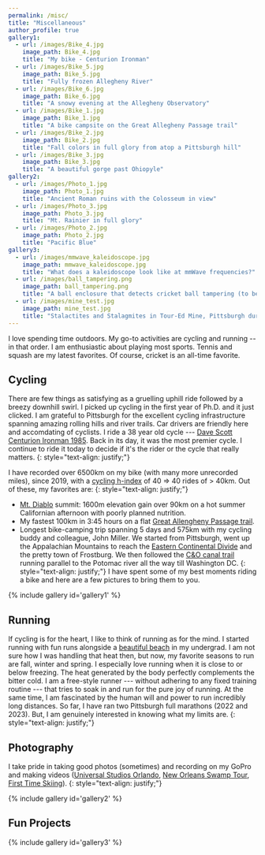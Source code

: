 ```yaml
---
permalink: /misc/
title: "Miscellaneous"
author_profile: true
gallery1:
  - url: /images/Bike_4.jpg
    image_path: Bike_4.jpg
    title: "My bike - Centurion Ironman"
  - url: /images/Bike_5.jpg
    image_path: Bike_5.jpg
    title: "Fully frozen Allegheny River"
  - url: /images/Bike_6.jpg
    image_path: Bike_6.jpg
    title: "A snowy evening at the Allegheny Observatory"
  - url: /images/Bike_1.jpg
    image_path: Bike_1.jpg
    title: "A bike campsite on the Great Allegheny Passage trail"
  - url: /images/Bike_2.jpg
    image_path: Bike_2.jpg
    title: "Fall colors in full glory from atop a Pittsburgh hill"
  - url: /images/Bike_3.jpg
    image_path: Bike_3.jpg
    title: "A beautiful gorge past Ohiopyle"
gallery2:
  - url: /images/Photo_1.jpg
    image_path: Photo_1.jpg
    title: "Ancient Roman ruins with the Colosseum in view"
  - url: /images/Photo_3.jpg
    image_path: Photo_3.jpg
    title: "Mt. Rainier in full glory"
  - url: /images/Photo_2.jpg
    image_path: Photo_2.jpg
    title: "Pacific Blue"
gallery3:
  - url: /images/mmwave_kaleidoscope.jpg
    image_path: mmwave_kaleidoscope.jpg
    title: "What does a kaleidoscope look like at mmWave frequencies?"
  - url: /images/ball_tampering.png
    image_path: ball_tampering.png
    title: "A ball enclosure that detects cricket ball tampering (to be used between overs by an umpire)"
  - url: /images/mine_test.jpg
    image_path: mine_test.jpg
    title: "Stalactites and Stalagmites in Tour-Ed Mine, Pittsburgh during DARPA Sub-T robot testing"
---
```


I love spending time outdoors. My go-to activities are cycling and running -- in that order. I am enthusiastic about playing most sports. Tennis and squash are my latest favorites. Of course, cricket is an all-time favorite.

## Cycling
There are few things as satisfying as a gruelling uphill ride followed by a breezy downhill swirl. I picked up cycling in the first year of Ph.D. and it just clicked. I am grateful to Pittsburgh for the excellent cycling infrastructure spanning amazing rolling hills and river trails. Car drivers are friendly here and accomdating of cyclists. I ride a 38 year old cycle --- [Dave Scott Centurion Ironman 1985](https://vintage-centurion.com/models/competition/ironman/85-86.shtml). Back in its day, it was the most premier cycle. I continue to ride it today to decide if it's the rider or the cycle that really matters.
{: style="text-align: justify;"}

I have recorded over 6500km on my bike (with many more unrecorded miles), since 2019, with a [cycling h-index](https://en.wikipedia.org/wiki/Arthur_Eddington#Eddington_number_for_cycling) of 40 => 40 rides of > 40km. Out of these, my favorites are:
{: style="text-align: justify;"}
* [Mt. Diablo](https://en.wikipedia.org/wiki/Mount_Diablo) summit:  1600m elevation gain over 90km on a hot summer Californian afternoon with poorly planned nutrition.
* My fastest 100km in 3:45 hours on a flat [Great Allengheny Passage trail](https://gaptrail.org/).
* Longest bike-camping trip spanning 5 days and 575km with my cycling buddy and colleague, John Miller. We started from Pittsburgh, went up the Appalachian Mountains to reach the [Eastern Continental Divide](https://en.wikipedia.org/wiki/Eastern_Continental_Divide) and the pretty town of Frostburg. We then followed the [C&O canal trail](https://www.canaltrust.org/plan/co-canal-towpath/) running parallel to the Potomac river all the way till Washington DC.
{: style="text-align: justify;"}
I have spent some of my best moments riding a bike and here are a few pictures to bring them to you.

{% include gallery id='gallery1' %}

## Running
If cycling is for the heart, I like to think of running as for the mind. I started running with fun runs alongside a [beautiful beach](https://en.wikipedia.org/wiki/NITK_Beach) in my undergrad. I am not sure how I was handling that heat then, but now, my favorite seasons to run are fall, winter and spring. I especially love running when it is close to or below freezing. The heat generated by the body perfectly complements the bitter cold. I am a free-style runner --- without adhering to any fixed training routine --- that tries to soak in and run for the pure joy of running. At the same time, I am fascinated by the human will and power to run incredibly long distances. So far, I have ran two Pittsburgh full marathons (2022 and 2023). But, I am genuinely interested in knowing what my limits are.
{: style="text-align: justify;"}

## Photography
I take pride in taking good photos (sometimes) and recording on my GoPro and making videos ([Universal Studios Orlando](https://drive.google.com/file/d/1-Qb8tOqpPv6xuD0FccJ7FceoK-_20BZ0/view?usp=sharing), [New Orleans Swamp Tour](https://drive.google.com/file/d/1Xr5G7i54Lebdc--zE4q9k7RX0ThGx-9g/view?usp=sharing), [First Time Skiing](https://drive.google.com/file/d/1-cuQkKyUbZ-QqzyOfA3FU2ES-X6GUeaa/view?usp=sharing)). 
{: style="text-align: justify;"}

{% include gallery id='gallery2' %}

## Fun Projects

{% include gallery id='gallery3' %}